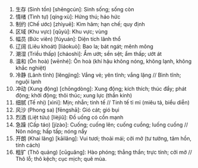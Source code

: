 1. 生存 (Sinh tồn) [shēngcún]: Sinh sống; sống còn
2. 情绪 (Tình tự) [qíng·xù]: Hứng thú; háo hức
3. 制约 (Chế ước) [zhìyuē]: Kìm hãm; hạn chế; quy định
4. 区域 (Khu vực) [qūyù]: Khu vực; vùng
5. 幅员 (Bức viên) [fúyuán]: Diện tích lãnh thổ
6. 辽阔 (Liêu khoát) [liáokuò]: Bao la; bát ngát; mênh mông
7. 潮湿 (Triều thấp) [cháoshì]: Ẩm ướt; sền sệt; ẩm thấp; ướt át
8. 温和 (Ôn hoà) [wēnhé]: Ôn hoà (khí hậu không nóng, không lạnh, không khắc nghiệt)
9. 冷静 (Lãnh tĩnh) [lěngjìng]: Vắng vẻ; yên tĩnh; vắng lặng // Bình tĩnh; nguội lạnh
10. 冲动 (Xung động) [chōngdòng]: Xung động; kích thích; thúc đẩy; phát động; khởi động; thôi thúc; xung lực (thần kinh)
11. 细腻 (Tế nhị) [xìnì]: Mịn; nhẵn; tinh tế // Tinh tế tỉ mỉ (miêu tả, biểu diễn)
12. 风沙 (Phong sa) [fēngshā]: Gió cát; gió bụi
13. 烈酒 (Liệt tửu) [lièjiǔ]: Đồ uống có cồn mạnh
14. 急躁 (Cấp táo) [jízào]: Cuống; cuống lên; cuống cuồng; luống cuống // Nôn nóng; hấp tấp; nóng nẩy
15. 开朗 (Khai lãng) [kāilǎng]: Vui tươi; thoải mái; cởi mở (tư tưởng, tâm hồn, tính cách)
16. 粗犷 (Thô quảng) [cūguǎng]: Hào phóng; thẳng thắn; trực tính; cởi mở // Thô lỗ; thô kệch; cục mịch; quê mùa.